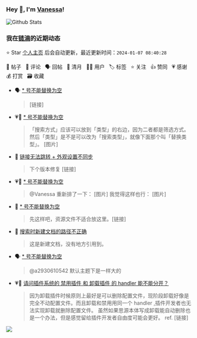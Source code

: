 ### Hey 👋, I'm [Vanessa](http://vanessa.b3log.org/)!

![Github Stats](https://github-readme-stats.vercel.app/api?username=Vanessa219&show_icons=true)

<!--events start -->

### 我在[链滴](https://ld246.com)的近期动态

⭐️ Star [个人主页](https://github.com/Vanessa219/Vanessa219) 后会自动更新，最近更新时间：`2024-01-07 08:40:28`

📝 帖子 &nbsp; 💬 评论 &nbsp; 🗣 回帖 &nbsp; 🌙 清月 &nbsp; 👨‍💻 用户 &nbsp; 🏷️ 标签 &nbsp; ⭐️ 关注 &nbsp; 👍 赞同 &nbsp; 💗 感谢 &nbsp; 💰 打赏 &nbsp; 🗃 收藏

* 🗣 [* 号不能替换为空](https://ld246.com/article/1704285860053/comment/1704528635155#comments)

  > [链接]
* 💗💬 [* 号不能替换为空](https://ld246.com/article/1704285860053/comment/1704528635155#comments)

  > 「搜索方式」应该可以放到「类型」的右边，因为二者都是筛选方式。 然后「类型」是不是可以改为「搜索类型」，就像下面那个叫「替换类型」。 [图片]
* 💬 [链接无法跳转 + 外观设置不同步](https://ld246.com/article/1704526490343/comment/1704529636474#comments)

  > 下个版本修复 [链接]
* 💗💬 [* 号不能替换为空](https://ld246.com/article/1704285860053/comment/1704526931449#comments)

  > @Vanessa 重新排了一下： [图片] 我觉得这样也行： [图片]
* 💬 [* 号不能替换为空](https://ld246.com/article/1704285860053/comment/1704528315658#comments)

  > 先这样吧，资源文件不适合放这里。[链接]
* 💬 [搜索时新建文档的路径不正确](https://ld246.com/article/1704507883403/comment/1704527004602#comments)

  > 这是新建文档，没有地方引用到。
* 🗣 [* 号不能替换为空](https://ld246.com/article/1704285860053/comment/1704358177295#comments)

  > @a2930610542 默认主题下是一样大的
* 💗📝 [请问插件系统的 禁用插件 和 卸载插件 的 handler 能不能分开？](https://ld246.com/article/1704457332239)

  > 因为卸载插件时候原则上最好是可以删除配置文件，现阶段卸载好像是完全不动配置文件。而且卸载和禁用用同一个 handler ,插件开发者也无法实现卸载就删除配置文件。 虽然如果思源本体写成卸载能自动删除也是一个办法，但是感觉留给插件开发者自由度可能会更好。 ref. [链接]


<!--events end -->

<a title="Hits" target="_blank" href="https://github.com/Vanessa219/Vanessa219"><img src="https://hits.b3log.org/Vanessa219/Vanessa219.svg"></a>
